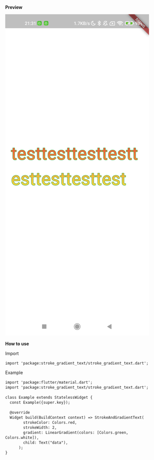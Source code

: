 **Preview**

![](https://github.com/tbtsfastad/stroke_gradient_text/blob/master/Screenshot_20250630_213153.png)

**How to use**

Import

```         
import 'package:stroke_gradient_text/stroke_gradient_text.dart';
```

Example

```         
import 'package:flutter/material.dart';
import 'package:stroke_gradient_text/stroke_gradient_text.dart';

class Example extends StatelessWidget {
  const Example({super.key});

  @override
  Widget build(BuildContext context) => StrokeAndGradientText(
        strokeColor: Colors.red,
        strokeWidth: 2,
        gradient: LinearGradient(colors: [Colors.green, Colors.white]),
        child: Text("data"),
      );
}
```
